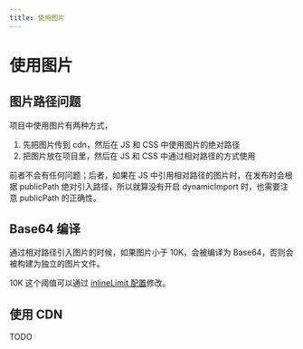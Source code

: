 ```yaml
---
title: 使用图片
---
```


# 使用图片

## 图片路径问题

项目中使用图片有两种方式，

1. 先把图片传到 cdn，然后在 JS 和 CSS 中使用图片的绝对路径
2. 把图片放在项目里，然后在 JS 和 CSS 中通过相对路径的方式使用

前者不会有任何问题；后者，如果在 JS 中引用相对路径的图片时，在发布时会根据 publicPath 绝对引入路径，所以就算没有开启 dynamicImport 时，也需要注意 publicPath 的正确性。

## Base64 编译

通过相对路径引入图片的时候，如果图片小于 10K，会被编译为 Base64，否则会被构建为独立的图片文件。

10K 这个阈值可以通过 [inlineLimit 配置](TODO)修改。

## 使用 CDN

TODO

